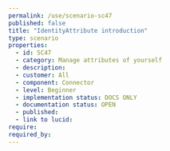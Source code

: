 ```yaml
---
permalink: /use/scenario-sc47
published: false
title: "IdentityAttribute introduction"
type: scenario
properties:
  - id: SC47
  - category: Manage attributes of yourself
  - description: 
  - customer: All
  - component: Connector
  - level: Beginner
  - implementation status: DOCS ONLY
  - documentation status: OPEN
  - published: 
  - link to lucid: 
require:
required_by:
---
```


